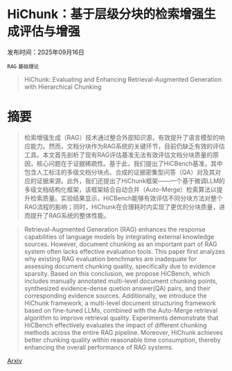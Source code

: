# HiChunk：基于层级分块的检索增强生成评估与增强

发布时间：2025年09月16日

`RAG` `基础理论`

> HiChunk: Evaluating and Enhancing Retrieval-Augmented Generation with Hierarchical Chunking

# 摘要

> 检索增强生成（RAG）技术通过整合外部知识源，有效提升了语言模型的响应能力。然而，文档分块作为RAG系统的关键环节，目前仍缺乏有效的评估工具。本文首先剖析了现有RAG评估基准无法有效评估文档分块质量的原因，核心问题在于证据稀疏性。基于此，我们提出了HiCBench基准，其中包含人工标注的多级文档分块点、合成的证据密集型问答（QA）对及其对应的证据来源。此外，我们还提出了HiChunk框架——一个基于微调LLM的多级文档结构化框架，该框架结合自动合并（Auto-Merge）检索算法以提升检索质量。实验结果显示，HiCBench能够有效评估不同分块方法对整个RAG流程的影响；同时，HiChunk在合理耗时内实现了更优的分块质量，进而提升了RAG系统的整体性能。

> Retrieval-Augmented Generation (RAG) enhances the response capabilities of language models by integrating external knowledge sources. However, document chunking as an important part of RAG system often lacks effective evaluation tools. This paper first analyzes why existing RAG evaluation benchmarks are inadequate for assessing document chunking quality, specifically due to evidence sparsity. Based on this conclusion, we propose HiCBench, which includes manually annotated multi-level document chunking points, synthesized evidence-dense quetion answer(QA) pairs, and their corresponding evidence sources. Additionally, we introduce the HiChunk framework, a multi-level document structuring framework based on fine-tuned LLMs, combined with the Auto-Merge retrieval algorithm to improve retrieval quality. Experiments demonstrate that HiCBench effectively evaluates the impact of different chunking methods across the entire RAG pipeline. Moreover, HiChunk achieves better chunking quality within reasonable time consumption, thereby enhancing the overall performance of RAG systems.

[Arxiv](https://arxiv.org/abs/2509.11552)